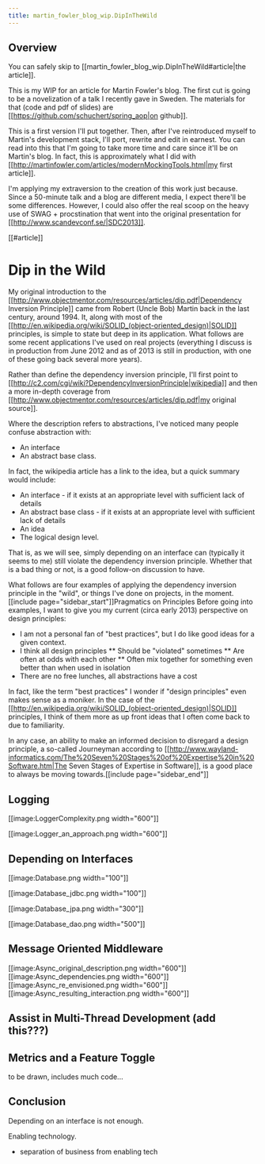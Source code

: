 ```yaml
---
title: martin_fowler_blog_wip.DipInTheWild
---
```

## Overview
You can safely skip to [[martin_fowler_blog_wip.DipInTheWild#article|the article]].

This is my WIP for an article for Martin Fowler's blog. The first cut is going to be a novelization of a talk I recently gave in Sweden. The materials for that (code and pdf of slides) are [[https://github.com/schuchert/spring_aop|on github]].

This is a first version I'll put together. Then, after I've reintroduced myself to Martin's development stack, I'll port, rewrite and edit in earnest. You can read into this that I'm going to take more time and care since it'll be on Martin's blog. In fact, this is approximately what I did with [[http://martinfowler.com/articles/modernMockingTools.html|my first article]].

I'm applying my extraversion to the creation of this work just because. Since a 50-minute talk and a blog are different media, I expect there'll be some differences. However, I could also offer the real scoop on the heavy use of SWAG + procstination that went into the original presentation for [[http://www.scandevconf.se/|SDC2013]].

[[#article]]
# Dip in the Wild
My original introduction to the  [[http://www.objectmentor.com/resources/articles/dip.pdf|Dependency Inversion Principle]] came from Robert (Uncle Bob) Martin back in the last century, around 1994. It, along with most of the [[http://en.wikipedia.org/wiki/SOLID_(object-oriented_design)|SOLID]] principles, is simple to state but deep in its application. What follows are some recent applications I've used on real projects (everything I discuss is in production from June 2012 and as of 2013 is still in production, with one of these going back several more years).

Rather than define the dependency inversion principle, I'll first point to [[http://c2.com/cgi/wiki?DependencyInversionPrinciple|wikipedia]] and then a more in-depth coverage from [[http://www.objectmentor.com/resources/articles/dip.pdf|my original source]].

Where the description refers to abstractions, I've noticed many people confuse abstraction with:
* An interface
* An abstract base class.

In fact, the wikipedia article has a link to the idea, but a quick summary would include:
* An interface - if it exists at an appropriate level with sufficient lack of details
* An abstract base class - if it exists at an appropriate level with sufficient lack of details
* An idea
* The logical design level.

That is, as we will see, simply depending on an interface can (typically it seems to me) still violate the dependency inversion principle. Whether that is a bad thing or not, is a good follow-on discussion to have.

What follows are four examples of applying the dependency inversion principle in the "wild", or things I've done on projects, in the moment. 
[[include page="sidebar_start"]]<span class="sidebar_title">Pragmatics on Principles</span>
Before going into examples, I want to give you my current (circa early 2013) perspective on design principles:
* I am not a personal fan of "best practices", but I do like good ideas for a given context.
* I think all design principles
** Should be "violated" sometimes
** Are often at odds with each other
** Often mix together for something even better than when used in isolation
* There are no free lunches, all abstractions have a cost

In fact, like the term "best practices" I wonder if "design principles" even makes sense as a moniker. In the case of the [[http://en.wikipedia.org/wiki/SOLID_(object-oriented_design)|SOLID]] principles, I think of them more as up front ideas that I often come back to due to familiarity.

In any case, an ability to make an informed decision to disregard a design principle, a so-called Journeyman according to [[http://www.wayland-informatics.com/The%20Seven%20Stages%20of%20Expertise%20in%20Software.htm|The Seven Stages of Expertise in Software]], is a good place to always be moving towards.[[include page="sidebar_end"]]
## Logging
[[image:LoggerComplexity.png width="600"]]

[[image:Logger_an_approach.png width="600"]]

## Depending on Interfaces
[[image:Database.png width="100"]]

[[image:Database_jdbc.png width="100"]]

[[image:Database_jpa.png width="300"]]

[[image:Database_dao.png width="500"]]

## Message Oriented Middleware
[[image:Async_original_description.png width="600"]]
[[image:Async_dependencies.png width="600"]]
[[image:Async_re_envisioned.png width="600"]]
[[image:Async_resulting_interaction.png width="600"]]

## Assist in Multi-Thread Development (add this???)

## Metrics and a Feature Toggle

to be drawn, includes much code...

## Conclusion

Depending on an interface is not enough.

Enabling technology.
* separation of business from enabling tech